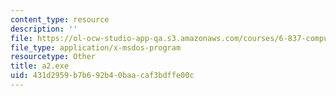 ```yaml
---
content_type: resource
description: ''
file: https://ol-ocw-studio-app-qa.s3.amazonaws.com/courses/6-837-computer-graphics-fall-2012/431d2959b7b692b40baacaf3bdffe00c_a2.exe
file_type: application/x-msdos-program
resourcetype: Other
title: a2.exe
uid: 431d2959-b7b6-92b4-0baa-caf3bdffe00c
---
```

